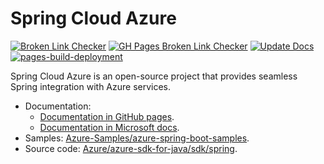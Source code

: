
# Spring Cloud Azure 

[![Broken Link Checker](https://github.com/microsoft/spring-cloud-azure/actions/workflows/brokenLinkCheck.yml/badge.svg)](https://github.com/microsoft/spring-cloud-azure/actions/workflows/brokenLinkCheck.yml) [![GH Pages Broken Link Checker](https://github.com/microsoft/spring-cloud-azure/actions/workflows/scheduleCurrentLinkCheck.yaml/badge.svg)](https://github.com/microsoft/spring-cloud-azure/actions/workflows/scheduleCurrentLinkCheck.yaml) [![Update Docs](https://github.com/microsoft/spring-cloud-azure/actions/workflows/updateDocs.yaml/badge.svg)](https://github.com/microsoft/spring-cloud-azure/actions/workflows/updateDocs.yaml) [![pages-build-deployment](https://github.com/microsoft/spring-cloud-azure/actions/workflows/pages/pages-build-deployment/badge.svg)](https://github.com/microsoft/spring-cloud-azure/actions/workflows/pages/pages-build-deployment)


Spring Cloud Azure is an open-source project that provides seamless Spring integration with Azure services.



- Documentation:
    - [Documentation in GitHub pages](https://microsoft.github.io/spring-cloud-azure).
    - [Documentation in Microsoft docs](https://docs.microsoft.com/azure/developer/java/spring-framework/).
- Samples: [Azure-Samples/azure-spring-boot-samples](https://github.com/Azure-Samples/azure-spring-boot-samples).
- Source code: [Azure/azure-sdk-for-java/sdk/spring](https://github.com/Azure/azure-sdk-for-java/tree/master/sdk/spring).
